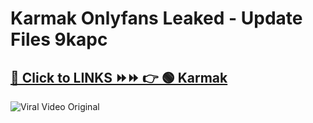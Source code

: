 
 # Karmak Onlyfans Leaked - Update Files 9kapc

## <h2><a href="https://clipsfans.com/Karmak&ref=git">🔗 Click to LINKS ⏩⏩ 👉 🟢 Karmak </a></h2>

<a href="https://clipsfans.com/Karmak&ref=git" rel="nofollow" data-target="animated-image.originalLink"><img src="https://i.ibb.co.com/xMMVF88/686577567.gif" alt="Viral Video Original" style="max-width: 100%; display: inline-block;" data-target="animated-image.originalImage"></a>

